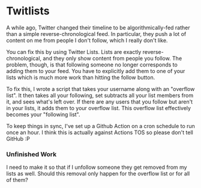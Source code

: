 # Twitlists

A while ago, Twitter changed their timeline to be algorithmically-fed rather than a simple reverse-chronological feed. In particular, they push a lot of content on me from people I don't follow, which I really don't like.

You can fix this by using Twitter Lists. Lists are exactly reverse-chronological, and they only show content from people you follow. The problem, though, is that following someone no longer corresponds to adding them to your feed. You have to explicitly add them to one of your lists which is much more work than hitting the follow button.

To fix this, I wrote a script that takes your username along with an "overflow list". It then takes all your following, set subtracts all your list members from it, and sees what's left over. If there are any users that you follow but aren't in your lists, it adds them to your overflow list. This overflow list effectively becomes your "following list".

To keep things in sync, I've set up a Github Action on a cron schedule to run once an hour. I think this is actually against Actions TOS so please don't tell GitHub :P

### Unfinished Work

I need to make it so that if I unfollow someone they get removed from my lists as well. Should this removal only happen for the overflow list or for all of them?
